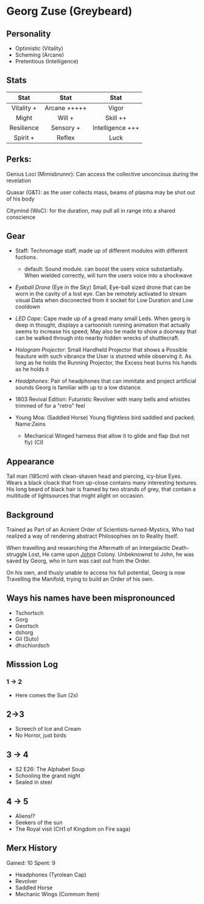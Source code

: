 # Georg Zuse (Greybeard)

## Personality

- Optimistic (Vitality)
- Scheming (Arcane)
- Pretentious (Intelligence)

## Stats

|     Stat      |  Stat   |     Stat          |
| :-----------: | :-----: | :----------:      |
|  Vitality +  | Arcane +++++   |    Vigor          |
|     Might  |  Will +   |   Skill ++          |
| Resilience | Sensory +  | Intelligence +++   |
| Spirit +  | Reflex     |     Luck          |
 
## Perks:

Genius Loci (Mimisbrunnr): Can access the collective unconcious during the revelation

Quasar (G&T): as the user collects mass, beams of plasma may be shot out of his body

Citymind (WoC): for the duration, may pull all in range into a shared conscience



## Gear

- Staff: Technomage staff, made up of different modules with different fuctions.
  - default: Sound module. can boost the users voice substantially. When wielded correctly, will turn the users voice into a shockwave
- _Eyeball Drone_ (Eye in the Sky)
    Small, Eye-ball sized drone that can be worn in the cavity of a lost eye.
    Can be remotely activated to stream visual Data when disconected from it socket for Low Duration and Low cooldown
- _LED Cape_:
    Cape made up of a gread many small Leds. When georg is deep in thought, displays a cartoonish running animation that actually seems to increase his speed;
    May also be made to show a doorway that can be walked through into nearby hidden wrecks of shuttlecraft.

- _Hologram Projector_:
    Small Handheld Projector that shows a Possible feauture with such vibrance the User is stunned while observing it.
    As long as he holds the Running Projector, the Excess heat burns his hands as he holds it

- _Headphones_: Pair of headphones that can immitate and project artificial sounds Georg is familiar with up to a low distance.

- 1803 Revival Edition: Futuristic Revolver with many bells amd whistles trimmed of for a "retro" feel

- Young Moa: (Saddled Horse) Young flightless bird saddled and packed; Name:Zeins
  -   Mechanical Winged harness that allow it to glide and flap (but not fly) (CI)



## Appearance

Tall man (185cm) with clean-shaven head and piercing, icy-blue Eyes.
Wears a black cloack that from up-close contains many interesting textures.
His long beard of black hair is framed by two strands of grey,
that contain a multitude of lightsources that might alight on occasion.

## Background

Trained as Part of an Acnient Order of Scientists-turned-Mystics,
Who had realized a way of rendering abstract Philosophies on to Reality Itself.

When travelling and researching the Aftermath of an Intergalactic Death-struggle Lost,
He came upon [John](./john-sinclair.md)s Colony. Unbeknownst to John, he was saved by Georg,
who in turn was cast out from the Order.

On his own, and thusly unable to access his full potential,
Georg is now Travelling the Manifold, trying to build an Order of his own.

## Ways his names have been mispronounced
- Tschortsch 
- Gorg 
- Geortsch
- dshorg
- Gil (Suto)
- dhschiordsch

## Misssion Log

### 1 -> 2
- Here comes the Sun (2x)
## 2->3
- Screech of Ice and Cream
- No Horror, just birds
## 3 -> 4
- S2 E26: The Alphabet Soup
- Schooling the grand night
- Sealed in steel

## 4 -> 5

- Aliens!?
- Seekers of the sun
- The Royal visit (CH1 of Kingdom on Fire saga)

 
## Merx History

Gained: 10 Spent: 9
- Headphones (Tyrolean Cap)
- Revolver
- Saddled Horse
- Mechanic Wings (Commom Item)

